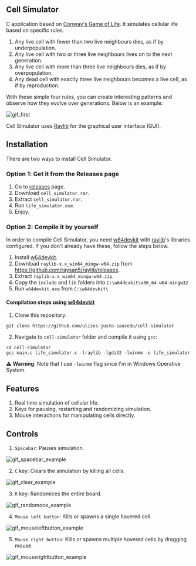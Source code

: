 ## Cell Simulator
C application based on [Conway's Game of Life](https://en.wikipedia.org/wiki/Conway%27s_Game_of_Life). It simulates cellular life based on specific rules.

1. Any live cell with fewer than two live neighbours dies, as if by underpopulation.
2. Any live cell with two or three live neighbours lives on to the next generation.
3. Any live cell with more than three live neighbours dies, as if by overpopulation.
4. Any dead cell with exactly three live neighbours becomes a live cell, as if by reproduction.

With these simple four rules, you can create interesting patterns and observe how they evolve over generations. Below is an example:

![gif_first](https://github.com/user-attachments/assets/1b391fbe-5903-4abc-aa38-9002af3063c9)

Cell Simulator uses [Raylib](https://github.com/raysan5/raylib) for the graphical user interface (GUI).

## Installation
There are two ways to install Cell Simulator.

### Option 1: Get it from the Releases page
1. Go to [releases](https://github.com/ulises-justo-saucedo/cell-simulator/releases) page.
2. Download ```cell_simulator.rar```.
3. Extract ```cell_simulator.rar```.
4. Run ```life_simulator.exe```.
5. Enjoy.

### Option 2: Compile it by yourself
In order to compile Cell Simulator, you need [w64devkit](https://github.com/skeeto/w64devkit) with [raylib](https://github.com/raysan5/raylib)'s libraries configured. If you don't already have these, follow the steps below.

1. Install [w64devkit](https://github.com/skeeto/w64devkit).
2. Download ```raylib-x.x_win64_mingw-w64.zip``` from https://github.com/raysan5/raylib/releases.
3. Extract ```raylib-x.x_win64_mingw-w64.zip```.
4. Copy the ```include``` and ```lib``` folders into ```C:\w64devkit\x86_64-w64-mingw32```
5. Run ```w64devkit.exe``` from ```C:\w64devkit\```

#### Compilation steps using [w64devkit](https://github.com/skeeto/w64devkit)

1. Clone this repository:
```
git clone https://github.com/ulises-justo-saucedo/cell-simulator
```

2. Navigate to ```cell-simulator``` folder and compile it using ```gcc```:

```
cd cell-simulator
gcc main.c life_simulator.c -lraylib -lgdi32 -lwinmm -o life_simulator
```

⚠️ **Warning**: Note that I use ```-lwinmm``` flag since I'm in Windows Operative System.

## Features
1. Real time simulation of cellular life.
2. Keys for pausing, restarting and randomizing simulation.
3. Mouse interactions for manipulating cells directly.

## Controls
1. ```Spacebar```: Pauses simulation.

![gif_spacebar_example](https://github.com/user-attachments/assets/1076d193-2423-49c4-80a8-6b83bfdbcc50)

2. ```C``` key: Clears the simulation by killing all cells.

![gif_clear_example](https://github.com/user-attachments/assets/cf91c791-9f02-45c5-9bef-60524e63cc99)

3. ```R``` key: Randomices the entire board.

![gif_randomoce_example](https://github.com/user-attachments/assets/98f2fd8a-b292-4e43-8761-bcb371b96d08)

4. ```Mouse left button```: Kills or spawns a single hovered cell.

![gif_mouseleftbutton_example](https://github.com/user-attachments/assets/210743da-43c7-4de0-b9ea-a2a7f6c473b9)

5. ```Mouse right button```: Kills or spawns multiple hovered cells by dragging mouse.

![gif_mouserightbutton_example](https://github.com/user-attachments/assets/05ad2199-3b0e-4b80-bfa3-f4eb8a2892bd)

